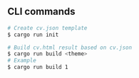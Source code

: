 ## CLI commands
```sh
# Create cv.json template
$ cargo run init

# Build cv.html result based on cv.json
$ cargo run build <theme>
# Example
$ cargo run build 1
```

